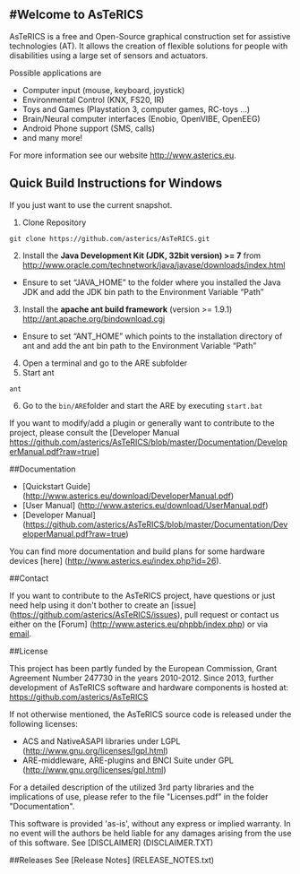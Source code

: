 #Welcome to AsTeRICS
-------------------

AsTeRICS is a free and Open-Source graphical construction set for assistive technologies (AT).
It allows the creation of flexible solutions for people with disabilities using a large set of sensors and actuators.


Possible applications are  
* Computer input (mouse, keyboard, joystick)
* Environmental Control (KNX, FS20, IR)
* Toys and Games (Playstation 3, computer games, RC-toys ...)
* Brain/Neural computer interfaces (Enobio, OpenVIBE, OpenEEG)
* Android Phone support (SMS, calls)
* and many more!

For more information see our website http://www.asterics.eu.

## Quick Build Instructions for Windows
If you just want to use the current snapshot.

1. Clone Repository
  ```
  git clone https://github.com/asterics/AsTeRICS.git
  ```
2. Install the **Java Development Kit (JDK, 32bit version) >= 7** from http://www.oracle.com/technetwork/java/javase/downloads/index.html
  * Ensure to set “JAVA_HOME” to the folder where you installed the Java JDK and add the JDK bin path to the  Environment Variable “Path”
3. Install the **apache ant build framework** (version >= 1.9.1) http://ant.apache.org/bindownload.cgi
  * Ensure to set “ANT_HOME” which points to the installation directory of ant and add the ant bin path to the Environment Variable “Path”
4. Open a terminal and go to the ARE subfolder
5. Start ant
  ```
  ant
  ```
6. Go to the ```bin/ARE```folder and start the ARE by executing ```start.bat```

If you want to modify/add a plugin or generally want to contribute to the project, please consult the [Developer Manual https://github.com/asterics/AsTeRICS/blob/master/Documentation/DeveloperManual.pdf?raw=true]

##Documentation

* [Quickstart Guide] (http://www.asterics.eu/download/DeveloperManual.pdf)
* [User Manual] (http://www.asterics.eu/download/UserManual.pdf)
* [Developer Manual] (https://github.com/asterics/AsTeRICS/blob/master/Documentation/DeveloperManual.pdf?raw=true)


You can find more documentation and build plans for some hardware devices [here] (http://www.asterics.eu/index.php?id=26).

##Contact

If you want to contribute to the AsTeRICS project, have questions or just need help using it don't bother to create an [issue] (https://github.com/asterics/AsTeRICS/issues), pull request or contact us either on the [Forum] (http://www.asterics.eu/phpbb/index.php) or via [email](mailto:asterics_info@ki-i.at).


##License

This project has been partly funded by the European Commission,  Grant Agreement Number 247730 in the years 2010-2012.
Since 2013, further development of AsTeRICS software and hardware components is hosted at:  https://github.com/asterics/AsTeRICS

If not otherwise mentioned, the AsTeRICS source code is released under the following licenses:

  * ACS and NativeASAPI libraries under LGPL (http://www.gnu.org/licenses/lgpl.html)
  * ARE-middleware, ARE-plugins and BNCI Suite under GPL (http://www.gnu.org/licenses/gpl.html)

For a detailed description of the utilized 3rd party libraries and the implications of use,
please refer to the file "Licenses.pdf" in the folder "Documentation".

This software is provided 'as-is', without any express or implied warranty. 
In no event will the authors be held liable for any damages arising from the use of this software. See [DISCLAIMER] (DISCLAIMER.TXT)

##Releases
See [Release Notes] (RELEASE_NOTES.txt) 

